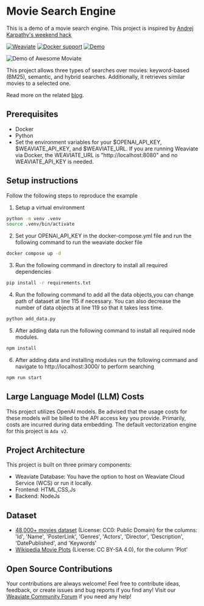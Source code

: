 # Movie Search Engine

This is a demo of a movie search engine. This project is inspired by [Andrej Karpathy's weekend hack](https://twitter.com/karpathy/status/1647372603907280896) 

[![Weaviate](https://img.shields.io/static/v1?label=powered%20by&message=Weaviate%20%E2%9D%A4&color=green&style=flat-square)](https://weaviate.io/) 
 [![Docker support](https://img.shields.io/badge/Docker_support-%E2%9C%93-4c1?style=flat-square&logo=docker&logoColor=white)](https://docs.docker.com/get-started/) [![Demo](https://img.shields.io/badge/Check%20out%20the%20demo!-yellow?&style=flat-square&logo=react&logoColor=white)](https://awesome-moviate.weaviate.io/)

![Demo of Awesome Moviate](https://github.com/weaviate-tutorials/awesome-moviate/blob/main/awesome-moviate-demo.gif)


This project allows three types of searches over movies: keyword-based (BM25), semantic, and hybrid searches. Additionally, it retrieves similar movies to a selected one.

Read more on the related [blog](https://towardsdatascience.com/recreating-andrej-karpathys-weekend-project-a-movie-search-engine-9b270d7a92e4).

## Prerequisites
* Docker
* Python
* Set the environment variables for your $OPENAI_API_KEY, $WEAVIATE_API_KEY, and $WEAVIATE_URL. If you are running Weaviate via Docker, the WEAVIATE_URL is "http://localhost:8080" and no WEAVIATE_API_KEY is needed.

## Setup instructions

Follow the following steps to reproduce the example 
1. Setup a virtual environment
```bash
python -m venv .venv             
source .venv/bin/activate
``` 

2. Set your OPENAI_API_KEY in the docker-compose.yml file and  run the following command to run the weaviate docker file 
```bash
docker compose up -d
``` 

3. Run the following command in directory to install all required dependencies 
```bash
pip install -r requirements.txt
``` 

4. Run the following command to add all the data objects,you can change path of dataset at line 115 if necessary. You can also decrease the number of data objects at line 119 so that it takes less time.
```bash
python add_data.py
``` 
5. After adding data run the following command to install all required node modules.
```bash
npm install
``` 
6. After adding data and installing modules run the following command and navigate to http://localhost:3000/ to perform searching
```bash
npm run start
```     

## Large Language Model (LLM) Costs

This project utilizes OpenAI models. Be advised that the usage costs for these models will be billed to the API access key you provide. Primarily, costs are incurred during data embedding. The default vectorization engine for this project is `Ada v2`.

## Project Architecture
This project is built on three primary components:

- Weaviate Database: You have the option to host on Weaviate Cloud Service (WCS) or run it locally.
- Frontend: HTML,CSS,Js
- Backend: NodeJs

## Dataset

* [48,000+ movies dataset](https://www.kaggle.com/datasets/yashgupta24/48000-movies-dataset) (License: CC0: Public Domain) for the columns: 'Id', 'Name', 'PosterLink', 'Genres', 'Actors', 'Director', 'Description', 'DatePublished', and 'Keywords'
* [Wikipedia Movie Plots](https://www.kaggle.com/datasets/jrobischon/wikipedia-movie-plots) (License: CC BY-SA 4.0), for the column 'Plot'

## Open Source Contributions

Your contributions are always welcome! Feel free to contribute ideas, feedback, or create issues and bug reports if you find any! Visit our [Weaviate Community Forum](https://forum.weaviate.io/) if you need any help!
